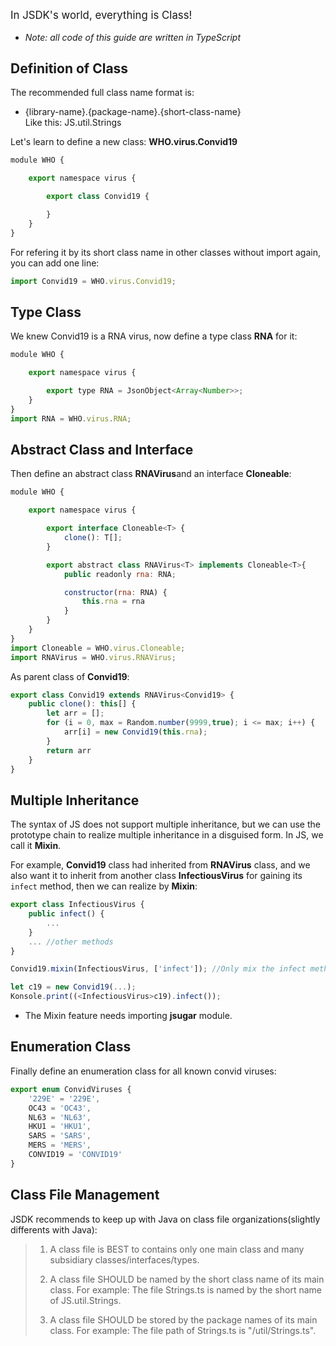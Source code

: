 <p class="warn" style="font-size:larger">
In JSDK's world, everything is Class!
</p>

- *Note: all code of this guide are written in TypeScript*

## Definition of Class
The recommended full class name format is:<br>
- {library-name}.{package-name}.{short-class-name}<br>
Like this: JS.util.Strings <br>

Let's learn to define a new class: <b>WHO.virus.Convid19</b>
```javascript
module WHO {

    export namespace virus {

        export class Convid19 {

        }
    }
}        
```
For refering it by its short class name in other classes without import again, you can add one line:
```javascript
import Convid19 = WHO.virus.Convid19;
```

## Type Class
We knew Convid19 is a RNA virus, now define a type class <b>RNA</b> for it: 
```javascript
module WHO {

    export namespace virus {

        export type RNA = JsonObject<Array<Number>>;
    }
}    
import RNA = WHO.virus.RNA;
```

## Abstract Class and Interface
Then define an abstract class <b>RNAVirus</b>and an interface <b>Cloneable</b>:
```javascript
module WHO {

    export namespace virus {

        export interface Cloneable<T> {
            clone(): T[];
        }

        export abstract class RNAVirus<T> implements Cloneable<T>{
            public readonly rna: RNA;

            constructor(rna: RNA) {
                this.rna = rna
            }
        }
    }
}
import Cloneable = WHO.virus.Cloneable;        
import RNAVirus = WHO.virus.RNAVirus;        
```
As parent class of <b>Convid19</b>:
```javascript
export class Convid19 extends RNAVirus<Convid19> {
    public clone(): this[] {
        let arr = [];
        for (i = 0, max = Random.number(9999,true); i <= max; i++) { 
            arr[i] = new Convid19(this.rna);
        }
        return arr
    }
}
```

## Multiple Inheritance
The syntax of JS does not support multiple inheritance, but we can use the prototype chain to realize multiple inheritance in a disguised form. In JS, we call it <b>Mixin</b>.

For example, <b>Convid19</b> class had inherited from <b>RNAVirus</b> class,
and we also want it to inherit from another class <b>InfectiousVirus</b> for gaining its <code>infect</code> method, then we can realize by <b>Mixin</b>: 
```javascript
export class InfectiousVirus {
    public infect() {
        ...
    }
    ... //other methods
}

Convid19.mixin(InfectiousVirus, ['infect']); //Only mix the infect method

let c19 = new Convid19(...);
Konsole.print((<InfectiousVirus>c19).infect());
```
* The Mixin feature needs importing <b>jsugar</b> module.

## Enumeration Class
Finally define an enumeration class for all known convid viruses: 
```javascript
export enum ConvidViruses {
    '229E' = '229E',
    OC43 = 'OC43',
    NL63 = 'NL63',
    HKU1 = 'HKU1',
    SARS = 'SARS',
    MERS = 'MERS',
    CONVID19 = 'CONVID19'
}     
```

## Class File Management
JSDK recommends to keep up with Java on class file organizations(slightly differents with Java): 
> 1. A class file is BEST to contains only one main class and many subsidiary classes/interfaces/types.
> 
> 2. A class file SHOULD be named by the short class name of its main class. For example: The file Strings.ts is named by the short name of JS.util.Strings.
> 
> 3. A class file SHOULD be stored by the package names of its main class. For example: The file path of Strings.ts is "/util/Strings.ts".
